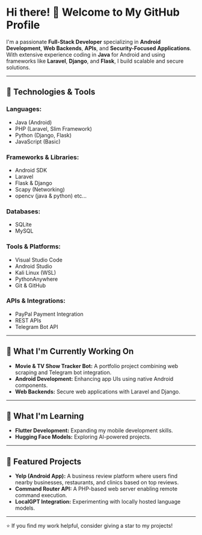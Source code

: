 # Hi there! 👋 Welcome to My GitHub Profile

I'm a passionate **Full-Stack Developer** specializing in **Android Development**, **Web Backends**, **APIs**, and **Security-Focused Applications**. With extensive experience coding in **Java** for Android and using frameworks like **Laravel**, **Django**, and **Flask**, I build scalable and secure solutions.

---

## 🔧 Technologies & Tools

### **Languages:**
- Java (Android)  
- PHP (Laravel, Slim Framework)  
- Python (Django, Flask)  
- JavaScript (Basic)

### **Frameworks & Libraries:**
- Android SDK  
- Laravel  
- Flask & Django  
- Scapy (Networking)
- opencv (java & python) etc...

### **Databases:**
- SQLite  
- MySQL

### **Tools & Platforms:**
- Visual Studio Code  
- Android Studio  
- Kali Linux (WSL)  
- PythonAnywhere  
- Git & GitHub

### **APIs & Integrations:**
- PayPal Payment Integration  
- REST APIs  
- Telegram Bot API

---

## 🚀 What I'm Currently Working On
- **Movie & TV Show Tracker Bot:** A portfolio project combining web scraping and Telegram bot integration.
- **Android Development:** Enhancing app UIs using native Android components.
- **Web Backends:** Secure web applications with Laravel and Django.

---

## 🌱 What I'm Learning
- **Flutter Development:** Expanding my mobile development skills.
- **Hugging Face Models:** Exploring AI-powered projects.

---

## 📜 Featured Projects
- **Yelp (Android App):** A business review platform where users find nearby businesses, restaurants, and clinics based on top reviews.
- **Command Router API:** A PHP-based web server enabling remote command execution.
- **LocalGPT Integration:** Experimenting with locally hosted language models.

---

⭐ If you find my work helpful, consider giving a star to my projects!

